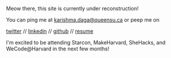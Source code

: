 Meow there, this site is currently under reconstruction! 

You can ping me at karishma.daga@queensu.ca or peep me on

[twitter](https://twitter.com/karishmadagaa)
//
[linkedin](https://www.linkedin.com/in/karishma-daga/)
//
[github](https://github.com/KarishmaDaga)
//
[resume](https://drive.google.com/file/d/1uzOk9yi1bTZ6nT84Vt9tBG3w_Sc_S7Ae/view?usp=sharing)

I'm excited to be attending Starcon, MakeHarvard, SheHacks, and WeCode@Harvard in the next few months! 
